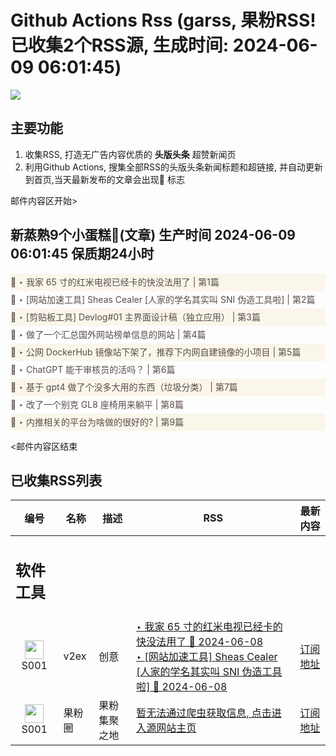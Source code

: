 # Github Actions Rss (garss, 果粉RSS! 已收集2个RSS源, 生成时间: 2024-06-09 06:01:45)

![](https://cdn.jsdelivr.net/gh/xinkeji/garss/_media/ga-rss.png)



## 主要功能
1. 收集RSS, 打造无广告内容优质的 **头版头条** 超赞新闻页
2. 利用Github Actions, 搜集全部RSS的头版头条新闻标题和超链接, 并自动更新到首页,当天最新发布的文章会出现🌈 标志

邮件内容区开始>
<h2>新蒸熟9个小蛋糕🍰(文章) 生产时间 2024-06-09 06:01:45 保质期24小时</h2>

<div style='line-height:3;background-color:#FAF6EA;' ><a href='https://www.v2ex.com/t/1048008#reply7' style="line-height:2;text-decoration:none;display:block;color:#584D49;">🌈 ‣ 我家 65 寸的红米电视已经卡的快没法用了 | 第1篇</a></div><div style='line-height:3;' ><a href='https://www.v2ex.com/t/1047955#reply42' style="line-height:2;text-decoration:none;display:block;color:#584D49;">🌈 ‣ [网站加速工具] Sheas Cealer [人家的学名其实叫 SNI 伪造工具啦] | 第2篇</a></div><div style='line-height:3;background-color:#FAF6EA;' ><a href='https://www.v2ex.com/t/1048019#reply1' style="line-height:2;text-decoration:none;display:block;color:#584D49;">🌈 ‣ [剪贴板工具] Devlog#01 主界面设计稿（独立应用） | 第3篇</a></div><div style='line-height:3;' ><a href='https://www.v2ex.com/t/1048022#reply0' style="line-height:2;text-decoration:none;display:block;color:#584D49;">🌈 ‣ 做了一个汇总国外网站榜单信息的网站 | 第4篇</a></div><div style='line-height:3;background-color:#FAF6EA;' ><a href='https://www.v2ex.com/t/1047970#reply4' style="line-height:2;text-decoration:none;display:block;color:#584D49;">🌈 ‣ 公网 DockerHub 镜像站下架了，推荐下内网自建镜像的小项目 | 第5篇</a></div><div style='line-height:3;' ><a href='https://www.v2ex.com/t/1048016#reply2' style="line-height:2;text-decoration:none;display:block;color:#584D49;">🌈 ‣ ChatGPT 能干审核员的活吗？ | 第6篇</a></div><div style='line-height:3;background-color:#FAF6EA;' ><a href='https://www.v2ex.com/t/1047944#reply4' style="line-height:2;text-decoration:none;display:block;color:#584D49;">🌈 ‣ 基于 gpt4 做了个没多大用的东西（垃圾分类） | 第7篇</a></div><div style='line-height:3;' ><a href='https://www.v2ex.com/t/1047959#reply4' style="line-height:2;text-decoration:none;display:block;color:#584D49;">🌈 ‣ 改了一个别克 GL8 座椅用来躺平 | 第8篇</a></div><div style='line-height:3;background-color:#FAF6EA;' ><a href='https://www.v2ex.com/t/1047935#reply7' style="line-height:2;text-decoration:none;display:block;color:#584D49;">🌈 ‣ 内推相关的平台为啥做的很好的? | 第9篇</a></div>

<邮件内容区结束

## 已收集RSS列表

| 编号 | 名称 | 描述 | RSS | 最新内容 |
| --- | --- | --- | --- | --- |
| <h2 id="软件工具">软件工具</h2> |  |   |  |  |
| <div id="S001" style="text-align: center;"><img src="https://cdn.jsdelivr.net/gh/zhaoolee/garss/_media/favicon/S001.png" width="30px" style="width:30px;height: auto;"/><br><span>S001</span></div> | v2ex | 创意 | [‣ 我家 65 寸的红米电视已经卡的快没法用了 🌈 2024-06-08](https://www.v2ex.com/t/1048008#reply7)<br/>[‣ \[网站加速工具\] Sheas Cealer \[人家的学名其实叫 SNI 伪造工具啦\] 🌈 2024-06-08](https://www.v2ex.com/t/1047955#reply42) | [订阅地址](https://www.v2ex.com/feed/tab/creative.xml) |
| <div id="S001" style="text-align: center;"><img src="https://cdn.jsdelivr.net/gh/zhaoolee/garss/_media/favicon/S001.png" width="30px" style="width:30px;height: auto;"/><br><span>S001</span></div> | 果粉圈 | 果粉集聚之地 | [暂无法通过爬虫获取信息, 点击进入源网站主页](https://g0f.cn) | [订阅地址](https://g0f.cn/rss.xml) |



